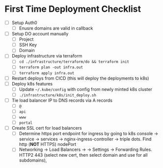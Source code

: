 First Time Deployment Checklist
===

- [ ] Setup Auth0
  - [ ] Enusre domains are valid in callback
- [ ] Setup DO account manually
  - [ ] Project
  - [ ] SSH Key
  - [ ] Domain
- [ ] Deploy infrastructure via terraform
  - [ ] `cd ./infrastructure/terraform/do && terraform init`
  - [ ] `terraform plan -out infra.out`
  - [ ] `terraform apply infra.out`
- [ ] Restart deploys from CICD (this will deploy the deployments to k8s)
- [ ] Deploy k8s features
  - [ ] Update `~/.kube/config` with config from newly minted k8s cluster
  - [ ] `./infrastructure/k8s/init_deploy.sh`
- [ ] Tie load balancer IP to DNS records via A records
  - [ ] `@`
  - [ ] `api` 
  - [ ] `www`
  - [ ] `portal`
- [ ] Create SSL cert for load balancers
  - [ ] Determine https port endpoint for ingress by going to k8s console -> service -> services -> nginx-ingress-controller -> triple dots. Find http (**NOT** HTTPS) nodePort
  - [ ] Networking -> Load Balancers -> <random id> -> Settings -> Forwarding Rules. HTTP2 443 (select new cert, then select domain and use for all subdomains), 